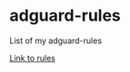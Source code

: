 # adguard-rules
List of my adguard-rules

[Link to rules](https://maximtop.github.io/adguard-rules/rules.txt)
